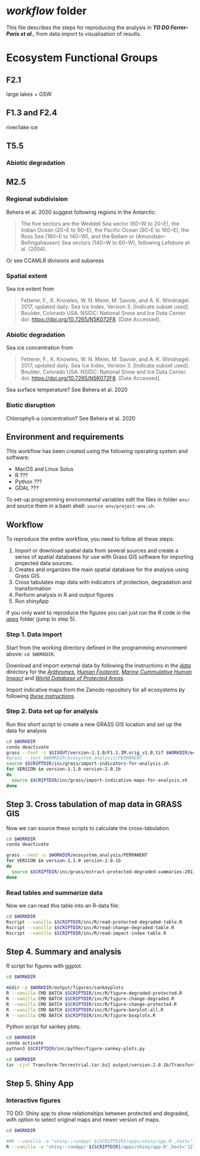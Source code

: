 # *workflow* folder

This file describes the steps for reproducing the analysis in ***TO DO Ferrer-Paris et al.***, from data import to visualisation of results.


# Ecosystem Functional Groups

## F2.1
large lakes + GSW
## F1.3 and F2.4
river/lake ice



## T5.5
### Abiotic degradation

## M2.5
### Regional subdivision

Behera et al. 2020 suggest following regions in the Antarctic:
> The five sectors are the Weddell Sea sector (60◦W to 20◦E), the Indian Ocean (20◦E to 90◦E), the Pacific Ocean (90◦E to 160◦E), the Ross Sea (160◦E to 140◦W), and the Bellam or (Amundsen-Bellingshausen) Sea sectors (140◦W to 60◦W), following Lefebvre et al. (2004).

Or see CCAMLR divisions and subareas

### Spatial extent

Sea ice extent from
> Fetterer, F., K. Knowles, W. N. Meier, M. Savoie, and A. K. Windnagel. 2017, updated daily. Sea Ice Index, Version 3. [Indicate subset used]. Boulder, Colorado USA. NSIDC: National Snow and Ice Data Center. doi: https://doi.org/10.7265/N5K072F8. [Date Accessed].


### Abiotic degradation

Sea ice concentration from
> Fetterer, F., K. Knowles, W. N. Meier, M. Savoie, and A. K. Windnagel. 2017, updated daily. Sea Ice Index, Version 3. [Indicate subset used]. Boulder, Colorado USA. NSIDC: National Snow and Ice Data Center. doi: https://doi.org/10.7265/N5K072F8. [Date Accessed].

Sea surface temperature? See Behera et al. 2020

### Biotic disruption

Chlorophyll-a concentration? See Behera et al. 2020


## Environment and requirements
This workflow has been created using the following operating system and software:

* MacOS and Linux Solus
* R ???
* Python ???
* GDAL ???

To set-up programming environmental variables edit the files in folder `env/` and source them in a bash shell: `source env/project-env.sh`.

## Workflow

To reproduce the entire workflow, you need to follow all these steps:

1. Import or download spatial data from several sources and create a series of spatial databases for use with Grass GIS software for importing projected data sources.
2. Creates and organizes the main spatial database for the analysis using Grass GIS.
3. Cross tabulates map data with indicators of protection, degradation and transformation
4. Perform analysis in R and output figures
5. Run shinyApp

If you only want to reproduce the figures you can just run the *R* code in the *[apps](../apps)* folder (jump to step 5).

### Step 1. Data import

Start from the working directory defined in the programming environment above: `cd $WORKDIR`.

Download and import external data by following the instructions in the *[data](../data)* directory for the *[Anthromes](../data/Anthromes.md)*, *[Human Footprint](../data/HumanFootPrint.md)*, *[Marine Cummulative Human Impact](../data/MarineCummulativeHumanImpact.md)* and *[World Database of Protected Areas](../data/WDPA.md)*.

Import indicative maps from the Zenodo repository for all ecosystems by following  *[these instructions](../data/Ecosystems-indicative-distribution.md)*.

### Step 2. Data set up for analysis

Run this short script to create a new GRASS GIS location and set up the data for analysis

```sh
cd $WORKDIR
conda deactivate
grass --text -c $GISOUT/version-1.1.0/F1.1.IM.orig_v1.0.tif $WORKDIR/ecosystem_analysis
#grass --text $WORKDIR/ecosystem_analysis/PERMANENT
source $SCRIPTDIR/inc/grass/import-indicators-for-analysis.sh
for VERSION in version-1.1.0 version-2.0.1b
do
  source $SCRIPTDIR/inc/grass/import-indicative-maps-for-analysis.sh
done
```


## Step 3. Cross tabulation of map data in GRASS GIS

Now we can source these scripts to calculate the cross-tabulation

```sh
cd $WORKDIR
conda deactivate

grass --text -c $WORKDIR/ecosystem_analysis/PERMANENT
for VERSION in version-1.1.0 version-2.0.1b
do
  source $SCRIPTDIR/inc/grass/extract-protected-degraded-summaries-2013.sh
done
```

### Read tables and summarize data

Now we can read this table into an R-data file:

```sh
cd $WORKDIR
Rscript --vanilla $SCRIPTDIR/inc/R/read-protected-degraded-table.R
Rscript --vanilla $SCRIPTDIR/inc/R/read-change-degraded-table.R
Rscript --vanilla $SCRIPTDIR/inc/R/read-impact-index-table.R
```

## Step 4. Summary and analysis

R script for figures with ggplot.

```sh
cd $WORKDIR

mkdir -p $WORKDIR/output/figures/sankeyplots
R --vanilla CMD BATCH $SCRIPTDIR/inc/R/figure-degraded-protected.R
R --vanilla CMD BATCH $SCRIPTDIR/inc/R/figure-change-degraded.R
R --vanilla CMD BATCH $SCRIPTDIR/inc/R/figure-change-protected.R
R --vanilla CMD BATCH $SCRIPTDIR/inc/R/figure-barplot-all.R
R --vanilla CMD BATCH $SCRIPTDIR/inc/R/figure-boxplots.R
```

Python script for sankey plots.

```sh
cd $WORKDIR
conda activate
python3 $SCRIPTDIR/inc/python/figure-sankey-plots.py
```

```sh
cd $WORKDIR
tar -cjvf Transform-Terrestrial.tar.bz2 output/version-2.0.1b/Transform_Terrestrial_*

```
## Step 5. Shiny App

### Interactive figures

TO DO: Shiny app to show relationships between protected and degraded, with option to select original maps and newer version of maps.

```sh
cd $WORKDIR

##R --vanilla -e "shiny::runApp('${SCRIPTDIR}/apps/shiny/app.R',host='149.171.173.203',port='4826')"
R --vanilla -e "shiny::runApp('${SCRIPTDIR}/apps/shiny/app.R',host='127.0.0.1',port=4826)"

```

